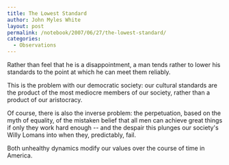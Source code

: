 ```yaml
---
title: The Lowest Standard
author: John Myles White
layout: post
permalink: /notebook/2007/06/27/the-lowest-standard/
categories:
  - Observations
---
```


Rather than feel that he is a disappointment, a man tends rather to lower his standards to the point at which he can meet them reliably.

This is the problem with our democratic society: our cultural standards are the product of the most mediocre members of our society, rather than a product of our aristocracy.

Of course, there is also the inverse problem: the perpetuation, based on the myth of equality, of the mistaken belief that all men can achieve great things if only they work hard enough -- and the despair this plunges our society's Willy Lomans into when they, predictably, fail.

Both unhealthy dynamics modify our values over the course of time in America.
